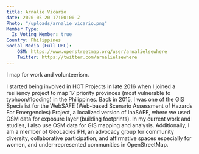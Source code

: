 ```yaml
---
title: Arnalie Vicario
date: 2020-05-20 17:00:00 Z
Photo: "/uploads/arnalie_vicario.png"
Member Type:
  Is Voting Member: true
Country: Philippines
Social Media (Full URL):
    OSM: https://www.openstreetmap.org/user/arnalielsewhere
    Twitter: https://twitter.com/arnalielsewhere
---
```

I map for work and volunteerism.

I started being involved in HOT Projects in late 2016 when I joined a resiliency project to map 17 priority provinces (most vulnerable to typhoon/flooding) in the Philippines. Back in 2015, I was one of the GIS Specialist for the WebSAFE (Web-based Scenario Assessment of Hazards For Emergencies) Project, a localized version of InaSAFE, where we used OSM data for exposure layer (building footprints). In my current work and studies, I also use OSM data for GIS mapping and analysis. Additionally, I am a member of GeoLadies PH, an advocacy group for community diversity, collaborative participation, and affirmative spaces especially for women, and under-represented communities in OpenStreetMap.

